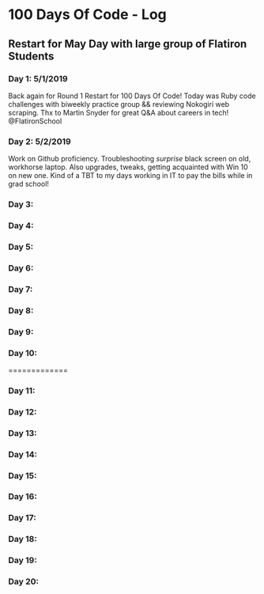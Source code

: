 # 100 Days Of Code - Log

## **Restart for May Day with large group of Flatiron Students**

### Day 1:  5/1/2019
Back again for Round 1 Restart for 100 Days Of Code! Today was Ruby code challenges with biweekly practice group && reviewing Nokogiri web scraping.  Thx to Martin Snyder for great Q&A about careers in tech! @FlatironSchool 

### Day 2: 5/2/2019
Work on Github proficiency. Troubleshooting *surprise* black screen on old, workhorse laptop. Also upgrades, tweaks, getting acquainted with Win 10 on new one. Kind of a TBT to my days working in IT to pay the bills while in grad school! 


### Day 3: 

### Day 4: 

### Day 5: 

### Day 6: 

### Day 7: 

### Day 8: 

### Day 9: 

### Day 10:

=============
### Day 11:

### Day 12: 

### Day 13: 

### Day 14: 

### Day 15: 

### Day 16: 

### Day 17: 

### Day 18: 

### Day 19: 

### Day 20:
